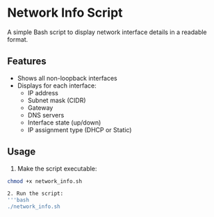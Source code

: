 # Network Info Script

A simple Bash script to display network interface details in a readable format.  

## Features
- Shows all non-loopback interfaces
- Displays for each interface:
  - IP address
  - Subnet mask (CIDR)
  - Gateway
  - DNS servers
  - Interface state (up/down)
  - IP assignment type (DHCP or Static)

## Usage

1. Make the script executable:
```bash
chmod +x network_info.sh

2. Run the script:
'''bash
./network_info.sh
